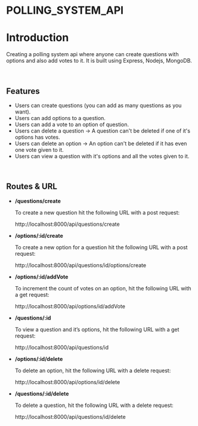 # POLLING_SYSTEM_API

# Introduction 

Creating a polling system api where anyone can create questions with options and also add votes to it. It is built
using Express, Nodejs, MongoDB.

<br/>

## Features

- Users can create questions (you can add as many questions as you want).
- Users can add options to a question.
- Users can add a vote to an option of question.
- Users can delete a question -> A question can't be deleted if one of it's options has votes.
- Users can delete an option -> An option can't be deleted if it has even one vote given to it.
- Users can view a question with it's options and all the votes given to it.

<br/>

## Routes & URL

- **/questions/create**
  <p> To create a new question hit the following URL with a post request:</p>
  http://localhost:8000/api/questions/create

- **/options/:id/create**
  <p>To create a new option for a question hit the following URL with a post request:</p>
  http://localhost:8000/api/questions/id/options/create

- **/options/:id/addVote**
  <p>To increment the count of votes on an option, hit the following URL with a get request:</p>
  http://localhost:8000/api/options/id/addVote

- **/questions/:id**
  <p> To view a question and it’s options, hit the following URL with a get request:</p>
  http://localhost:8000/api/questions/id

- **/options/:id/delete**
  <p> To delete an option, hit the following URL with a delete request: </p>
  http://localhost:8000/api/options/id/delete

- **/questions/:id/delete**
  <p> To delete a question, hit the following URL with a delete request: </p>
  http://localhost:8000/api/questions/id/delete
  <br/>


